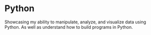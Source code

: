 # Python
Showcasing my ability to manipulate, analyze, and visualize data using Python. As well as understand how to build programs in Python.
